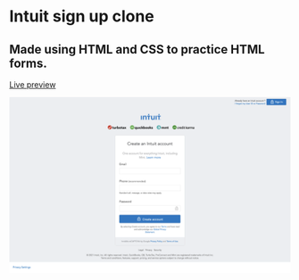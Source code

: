 # Intuit sign up clone

## Made using HTML and CSS to practice HTML forms.

<a href="https://jonthejon10.github.io/mint-clone/">Live preview</a>

<img src='images/project-preview.png' alt=''>
